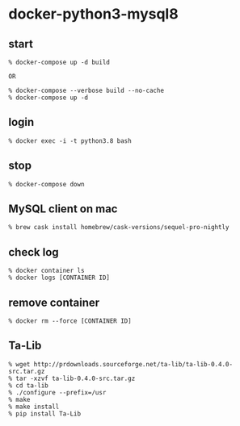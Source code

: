 # docker-python3-mysql8


## start
```
% docker-compose up -d build 

OR 

% docker-compose --verbose build --no-cache
% docker-compose up -d   
```

## login 

```
% docker exec -i -t python3.8 bash 
```

## stop
```
% docker-compose down
```

## MySQL client on mac
```
% brew cask install homebrew/cask-versions/sequel-pro-nightly
```

## check log
```
% docker container ls  
% docker logs [CONTAINER ID]
```

## remove container
```
% docker rm --force [CONTAINER ID]
```

## Ta-Lib
```
% wget http://prdownloads.sourceforge.net/ta-lib/ta-lib-0.4.0-src.tar.gz
% tar -xzvf ta-lib-0.4.0-src.tar.gz
% cd ta-lib
% ./configure --prefix=/usr
% make
% make install
% pip install Ta-Lib
```

